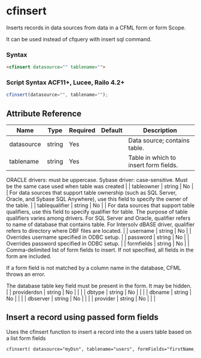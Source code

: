 # cfinsert

Inserts records in data sources from data in a CFML form
 or form Scope.

It can be used instead of cfquery with insert sql command.

### Syntax

```html
<cfinsert datasource="" tablename="">
```

### Script Syntax ACF11+, Lucee, Railo 4.2+

```javascript
cfinsert(datasource="", tablename="");
```

## Attribute Reference

| Name | Type | Required | Default | Description |
| --- | --- | --- | --- | --- |
| datasource | string | Yes |  | Data source; contains table. |
| tablename | string | Yes |  | Table in which to insert form fields.

 ORACLE drivers: must be uppercase.
 Sybase driver: case-sensitive. Must be the same case used
 when table was created |
| tableowner | string | No |  | For data sources that support table ownership (such as SQL
 Server, Oracle, and Sybase SQL Anywhere), use this field to
 specify the owner of the table. |
| tablequalifier | string | No |  | For data sources that support table qualifiers, use this
 field to specify qualifier for table. The purpose of table
 qualifiers varies among drivers. For SQL Server and
 Oracle, qualifier refers to name of database that contains
 table. For Intersolv dBASE driver, qualifier refers to
 directory where DBF files are located. |
| username | string | No |  | Overrides username specified in ODBC setup. |
| password | string | No |  | Overrides password specified in ODBC setup. |
| formfields | string | No |  | Comma-delimited list of form fields to insert. If not
 specified, all fields in the form are included.

 If a form field is not matched by a column name in the
 database, CFML throws an error.

 The database table key field must be present in the form.
 It may be hidden. |
| providerdsn | string | No |  |  |
| dbtype | string | No |  |  |
| dbname | string | No |  |  |
| dbserver | string | No |  |  |
| provider | string | No |  |  |

## Insert a record using passed form fields

Uses the cfinsert function to insert a record into the a users table based on a list form fields

```html
cfinsert( datasource="myDsn", tablename="users", formFields="firstName,lastName,emailAddress" );
```
